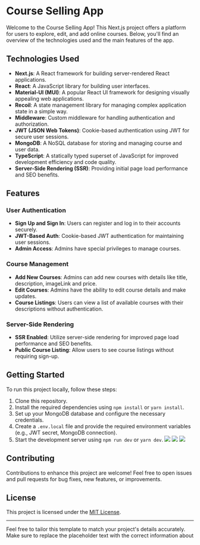 # Course Selling App

Welcome to the Course Selling App! This Next.js project offers a platform for users to explore, edit, and add online courses. Below, you'll find an overview of the technologies used and the main features of the app.

## Technologies Used

- **Next.js**: A React framework for building server-rendered React applications.
- **React**: A JavaScript library for building user interfaces.
- **Material-UI (MUI)**: A popular React UI framework for designing visually appealing web applications.
- **Recoil**: A state management library for managing complex application state in a simple way.
- **Middleware**: Custom middleware for handling authentication and authorization.
- **JWT (JSON Web Tokens)**: Cookie-based authentication using JWT for secure user sessions.
- **MongoDB**: A NoSQL database for storing and managing course and user data.
- **TypeScript**: A statically typed superset of JavaScript for improved development efficiency and code quality.
- **Server-Side Rendering (SSR)**: Providing initial page load performance and SEO benefits.
## Features

### User Authentication

- **Sign Up and Sign In**: Users can register and log in to their accounts securely.
- **JWT-Based Auth**: Cookie-based JWT authentication for maintaining user sessions.
- **Admin Access**: Admins have special privileges to manage courses.

### Course Management

- **Add New Courses**: Admins can add new courses with details like title, description, imageLink and price.
- **Edit Courses**: Admins have the ability to edit course details and make updates.
- **Course Listings**: Users can view a list of available courses with their descriptions without authentication.

### Server-Side Rendering

- **SSR Enabled**: Utilize server-side rendering for improved page load performance and SEO benefits.
- **Public Course Listing**: Allow users to see course listings without requiring sign-up.

## Getting Started

To run this project locally, follow these steps:

1. Clone this repository.
2. Install the required dependencies using `npm install` or `yarn install`.
3. Set up your MongoDB database and configure the necessary credentials.
4. Create a `.env.local` file and provide the required environment variables (e.g., JWT secret, MongoDB connection).
5. Start the development server using `npm run dev` or `yarn dev`.
![](https://github.com/codergirl2023/Course-Selling-Web-app/blob/master/ezgif.com-video-to-gif%20(1).gif)
![](https://github.com/codergirl2023/Course-Selling-Web-app/blob/master/ezgif.com-video-to-gif%20(2).gif)
![](https://github.com/codergirl2023/Course-Selling-Web-app/blob/master/ezgif.com-video-to-gif%20(3).gif)

## Contributing

Contributions to enhance this project are welcome! Feel free to open issues and pull requests for bug fixes, new features, or improvements.

## License

This project is licensed under the [MIT License](LICENSE).

---

Feel free to tailor this template to match your project's details accurately. Make sure to replace the placeholder text with the correct information about
